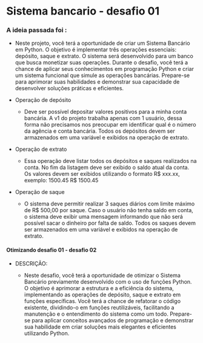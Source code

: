 # Sistema bancario - desafio 01

###  A ideia passada foi :

* Neste projeto, você terá a oportunidade de criar um Sistema Bancário em Python.
O objetivo é implementar três operações essenciais: depósito, saque e extrato.
O sistema será desenvolvido para um banco que busca monetizar suas operações. 
Durante o desafio, você terá a chance de aplicar seus conhecimentos em programação Python e criar um sistema funcional que simule as operações bancárias. Prepare-se para aprimorar suas habilidades e demonstrar sua capacidade de desenvolver soluções práticas e eficientes.

* Operação de depósito

    * Deve ser possível depositar valores positivos para a minha conta bancária. A v1 do projeto trabalha apenas com 1 usuário, dessa forma não precisamos nos preocupar em identificar qual é o número da agência e conta bancária. Todos os depósitos devem ser armazenados em uma variável e exibidos na operação de extrato.

* Operação de extrato

    * Essa operação deve listar todos os depósitos e saques realizados na conta. No fim da listagem deve ser exibido o saldo atual da conta.
    Os valores devem ser exibidos utilizando o formato R$ xxx.xx, exemplo:
    1500.45 R$ 1500.45

* Operação de saque

    * O sistema deve permitir realizar 3 saques diários com limite máximo de R$ 500,00 por saque. Caso o usuário não tenha saldo em conta, o sistema deve exibir uma mensagem informando que não será possível sacar o dinheiro por falta de saldo. Todos os saques devem ser armazenados em uma variável e exibidos na operação de extrato.

#### Otimizando desafio 01 - desafio 02

* DESCRIÇÃO:

    * Neste desafio, você terá a oportunidade de otimizar o Sistema Bancário previamente desenvolvido com o uso de funções Python. O objetivo é aprimorar a estrutura e a eficiência do sistema, implementando as operações de depósito, saque e extrato em funções específicas. Você terá a chance de refatorar o código existente, dividindo-o em funções reutilizáveis, facilitando a manutenção e o entendimento do sistema como um todo. Prepare-se para aplicar conceitos avançados de programação e demonstrar sua habilidade em criar soluções mais elegantes e eficientes utilizando Python.
